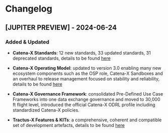 # Changelog

## [JUPITER PREVIEW] - 2024-06-24

### Added & Updated

- **Catena-X Standards**: 12 new standards, 33 updated standards, 31 deprecated standards, details to be found [here](https://github.com/catenax-eV/catenax-ev.github.io//docs/next/standards/changelog)

- **Catena-X Operating Model**: updated to version 3.0 enabling many new ecosystem components such as the OSP role, Catena-X Sandboxes and an overhaul to release management focused on stability and reliability, details to be found [here](https://catenax-ev.github.io/docs/next/operating-model/change-log)

- **Catena-X Governance Framework**: consolidated Pre-Defined Use Case Frameworks into one data exchange governance and moved to 30,000 ft flight level, introduced the official Catena-X ODRL profile including standardized Catena-X policies.

- **Tractus-X Features & KITs**: a comprehensive, coherent and compatible set of development artefacts, details to be found [here](https://eclipse-tractusx.github.io/CHANGELOG)
